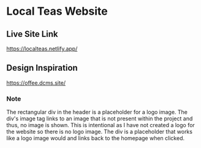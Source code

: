 # Local Teas Website

## Live Site Link
https://localteas.netlify.app/

## Design Inspiration
https://offee.dcms.site/

### Note
The rectangular div in the header is a placeholder for a logo image. The div's image tag links to an image that is not present within the project and thus, no image is shown. This is intentional as I have not created a logo for the website so there is no logo image. The div is a placeholder that works like a logo image would and links back to the homepage when clicked.